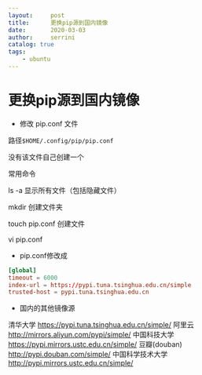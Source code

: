```yaml
---
layout:     post
title:      更换pip源到国内镜像
date:       2020-03-03          
author:     serrini                 
catalog: true                       
tags:                               
    - ubuntu
---
```


# 更换pip源到国内镜像

* 修改 pip.conf 文件

路径`$HOME/.config/pip/pip.conf`

没有该文件自己创建一个

常用命令

ls -a 显示所有文件（包括隐藏文件）

mkdir 创建文件夹

touch pip.conf 创建文件

vi pip.conf

* pip.conf修改成

```conf
[global]
timeout = 6000
index-url = https://pypi.tuna.tsinghua.edu.cn/simple
trusted-host = pypi.tuna.tsinghua.edu.cn
```

* 国内的其他镜像源

清华大学 https://pypi.tuna.tsinghua.edu.cn/simple/
阿里云 http://mirrors.aliyun.com/pypi/simple/
中国科技大学 https://pypi.mirrors.ustc.edu.cn/simple/
豆瓣(douban) http://pypi.douban.com/simple/
中国科学技术大学 http://pypi.mirrors.ustc.edu.cn/simple/



